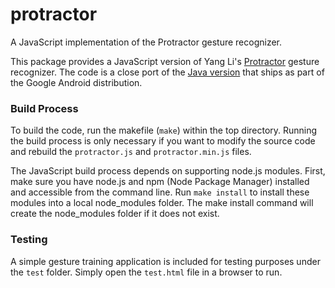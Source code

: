 # protractor
A JavaScript implementation of the Protractor gesture recognizer.

This package provides a JavaScript version of Yang Li's [Protractor](http://yangl.org/pdf/protractor-chi2010.pdf) gesture recognizer. The code is a close port of the [Java version](https://android.googlesource.com/platform/frameworks/base/+/master/core/java/android/gesture) that ships as part of the Google Android distribution.

### Build Process

To build the code, run the makefile (`make`) within the top directory. Running
the build process is only necessary if you want to modify the source code and
rebuild the `protractor.js` and `protractor.min.js` files.

The JavaScript build process depends on supporting node.js modules. First,
make sure you have node.js and npm (Node Package Manager) installed and
accessible from the command line. Run `make install` to install these modules
into a local node_modules folder. The make install command will create the
node_modules folder if it does not exist.

### Testing

A simple gesture training application is included for testing purposes under the `test` folder. Simply open the `test.html` file in a browser to run.

